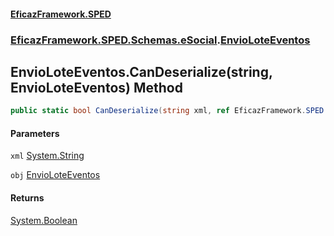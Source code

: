 #### [EficazFramework.SPED](EficazFrameworkSPED.md 'EficazFramework SPED')
### [EficazFramework.SPED.Schemas.eSocial](EficazFramework.SPED.Schemas.eSocial.md 'EficazFramework.SPED.Schemas.eSocial').[EnvioLoteEventos](EficazFramework.SPED.Schemas.eSocial/EnvioLoteEventos.md 'EficazFramework.SPED.Schemas.eSocial.EnvioLoteEventos')

## EnvioLoteEventos.CanDeserialize(string, EnvioLoteEventos) Method

```csharp
public static bool CanDeserialize(string xml, ref EficazFramework.SPED.Schemas.eSocial.EnvioLoteEventos obj);
```
#### Parameters

<a name='EficazFramework.SPED.Schemas.eSocial.EnvioLoteEventos.CanDeserialize(string,EficazFramework.SPED.Schemas.eSocial.EnvioLoteEventos).xml'></a>

`xml` [System.String](https://docs.microsoft.com/en-us/dotnet/api/System.String 'System.String')

<a name='EficazFramework.SPED.Schemas.eSocial.EnvioLoteEventos.CanDeserialize(string,EficazFramework.SPED.Schemas.eSocial.EnvioLoteEventos).obj'></a>

`obj` [EnvioLoteEventos](EficazFramework.SPED.Schemas.eSocial/EnvioLoteEventos.md 'EficazFramework.SPED.Schemas.eSocial.EnvioLoteEventos')

#### Returns
[System.Boolean](https://docs.microsoft.com/en-us/dotnet/api/System.Boolean 'System.Boolean')